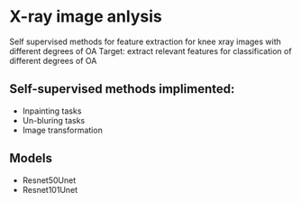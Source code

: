 # X-ray image anlysis

Self supervised methods for feature extraction for knee xray images with different degrees of OA
Target: extract relevant features for classification of different degrees of OA

## Self-supervised methods implimented:
- Inpainting tasks
- Un-bluring tasks
- Image transformation

## Models
- Resnet50Unet
- Resnet101Unet


